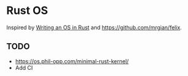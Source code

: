 # Rust OS

Inspired by [Writing an OS in Rust](https://os.phil-opp.com/) and <https://github.com/mrgian/felix>.

## TODO

- <https://os.phil-opp.com/minimal-rust-kernel/>
- Add CI

